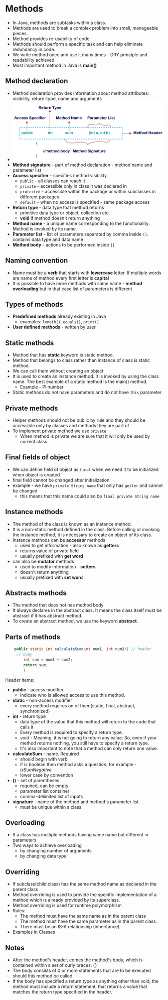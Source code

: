 # Methods

* In Java, methods are subtasks within a class. 
* Methods are used to break a complex problem into small, manageable pieces.
* Method provides re-usability of code
* Methods should perform a specific task and can help eliminate redundancy in code.
* We write method once and use it many times - DRY principle and readability achieved
* Most important method in Java is **main()**

## Method declaration

* Method declaration provides information about method attributes: visibility, return-type, name and arguments
* ![method header - declaration](z-methods.png)
* **Method signature** - part of method declaration - method name and parameter list
* **Access specifier** - specifies method visibility
  * `public` - all classes can reach it
  * `private` - accessible only in class it was declared in
  * `protected` - accessible within the package or within subclasses in different packages
  * `default` - when no access is specified - same package access
* **Return type** - data type that method returns
  * primitive data type or object, collection etc. 
  * **void** if method doesn't return anything
* **Method name** - a unique name corresponding to the functionality. Method is invoked by its name.
* **Parameter list** - list of parameters separated by comma inside `()`. contains data type and data name
* **Method body** - actions to be performed inside `{}`

## Naming convention

* Name must be a **verb** that starts with **lowercase** letter. If multiple words are name of method every first letter is **capital**
* It is possible to have more methods with same name - **method overloading** but in that case list of parameters is different

## Types of methods

* **Predefined methods** already existing in Java
  * examples: `length()`, `equals()`, `print()`
* **User defined methods** - written by user

## Static methods

* Method that has **static** keyword is static method. 
* Method that belongs to class rather than instance of class is static method.
* We can call them without creating an object
* It is used to create an instance method. It is invoked by using the class name. The best example of a static method is the main() method.
  * Example - PI number
* Static methods do not have parameters and do not have `this` parameter

## Private methods

* Helper methods should not be public by rule and they should be accessible only by classes and methods they are part of
* To implement private method we use `private`
  * When method is private we are sure that it will only be used by current class

## Final fields of object

* We can define field of object as `final` when we need it to be initialized when object is created
* final field cannot be changed after initialization
* example - we have `private String name` that only has `getter` and cannot be changed
  * this means that this name could also be `final private String name`

## Instance methods

* The method of the class is known as an instance method.
* It is a non-static method defined in the class. Before calling or invoking the instance method, it is necessary to create an object of its class.
* Instance methods can be **accessor** methods
  * used to get information - also known as **getters**
  * returns value of private field
  * usually prefixed with **get word**
* can also be **mutator** methods
  * used to modify information - **setters**
  * doesn't return anything
  * usually prefixed with **set word**

## Abstracts methods

* The method that does not has method body
* It always declares in the abstract class. It means the class itself must be abstract if it has abstract method. 
* To create an abstract method, we use the keyword **abstract**.

## Parts of methods

```java
    public static int calculateSum(int num1, int num2){ // header
     // body
        int sum = num1 + num2;
        return sum;
        }
```

Header items: 
* **public** - access modifier
  * indicate who is allowed access to use this method.
* **static** - non-access modifier
  * every method requires on of them(static, final, abstract, synchronized)
* **int** - return type
  * data type of the value that this method will return to the code that calls it
  * Every method is required to specify a return type.
  * _void_ -  Meaning, it is not going to return any value. So, even if your method returns nothing, you still have to specify a return type.
  * It's also important to note that a method can only return one value.
* **calculateSum** - name. Required
  * should begin with verb
  * if is boolean then method asks a question, for example - _isSumNegative_
  * lower case by convention
* **()** - set of parentheses
  * required, can be empty
  * parameter list container
  * comma-delimited list of inputs
* **signature** - name of the method and method's parameter list
  * must be unique within a class

## Overloading

* If a class has multiple methods having same name but different in parameters
* Two ways to achieve overloading
  * by changing number of arguments
  * by changing data type

## Overriding

* If subclass(child class) has the same method name as declared in the parent class
* Method overriding is used to provide the specific implementation of a method which is already provided by its superclass.
* Method overriding is used for runtime polymorphism
* Rules:
  * The method must have the same name as in the parent class
  * The method must have the same parameter as in the parent class.
  * There must be an IS-A relationship (inheritance).
* Examples in Classes

## Notes

* After the method's header, comes the method's body, which is contained within a set of curly braces: {}
* The body consists of 0 or more statements that are to be executed should this method be called.
* If the body has specified a return type as anything other than void, the method must include a return statement, that returns a value that matches the return type specified in the header.

